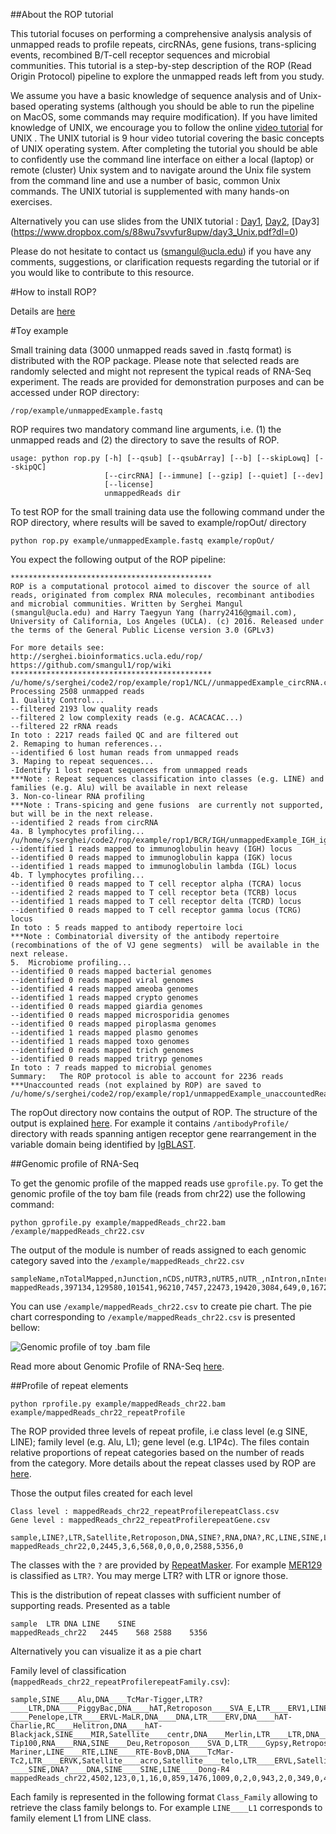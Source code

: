 ##About the ROP tutorial 

This tutorial focuses on performing a comprehensive analysis analysis of unmapped reads to profile repeats, circRNAs, gene fusions, trans-splicing events, recombined B/T-cell receptor sequences and microbial communities. This tutorial is a step-by-step description of the ROP (Read Origin Protocol) pipeline to explore the unmapped reads left from you study.

We assume you have a basic knowledge of sequence analysis and of Unix-based operating systems (although you should be able to run the pipeline on MacOS, some commands may require modification). If you have limited knowledge of UNIX, we encourage you to follow the online [video tutorial](http://qcb.ucla.edu/collaboratory/workshops/collaboratory-workshop-1/) for UNIX . The UNIX tutorial is 9 hour video tutorial covering the basic concepts of UNIX operating system. After completing the tutorial you should be able to confidently use the command line interface on either a local (laptop) or remote (cluster) Unix system and to navigate around the Unix file system from the command line and use a number of basic, common Unix commands. The UNIX tutorial is supplemented with many hands-on exercises. 

Alternatively you can use slides from the UNIX tutorial : [Day1](https://www.dropbox.com/s/ggv7ijwateim7zt/day1_Unix.pdf?dl=0), [Day2](https://www.dropbox.com/s/xorsuvk1cugiyw8/day2_Unix.pdf?dl=0), [Day3] (https://www.dropbox.com/s/88wu7svvfur8upw/day3_Unix.pdf?dl=0)

Please do not hesitate to contact us (smangul@ucla.edu) if you have any comments, suggestions, or clarification requests regarding the tutorial or if you would like to contribute to this resource.

#How to install ROP?

Details are [here](https://github.com/smangul1/rop/wiki/How-to-install-ROP%3F)

#Toy example

Small training data (3000 unmapped reads saved in .fastq format) is distributed with the ROP package. Please note 
that selected reads are randomly selected and might not represent the typical reads of RNA-Seq experiment. The reads are provided for demonstration purposes and can be accessed under ROP directory:

```
/rop/example/unmappedExample.fastq
```

ROP requires two mandatory command line arguments, i.e. (1) the unmapped reads and (2) the directory to save the results of ROP.

```
usage: python rop.py [-h] [--qsub] [--qsubArray] [--b] [--skipLowq] [--skipQC]
                     [--circRNA] [--immune] [--gzip] [--quiet] [--dev]
                     [--license]
                     unmappedReads dir
```

To test ROP for the small training data use the following command under the ROP directory, where results will be saved to example/ropOut/ directory

```
python rop.py example/unmappedExample.fastq example/ropOut/
```

You expect the following output of the ROP pipeline:

```
*********************************************
ROP is a computational protocol aimed to discover the source of all reads, originated from complex RNA molecules, recombinant antibodies and microbial communities. Written by Serghei Mangul (smangul@ucla.edu) and Harry Taegyun Yang (harry2416@gmail.com), University of California, Los Angeles (UCLA). (c) 2016. Released under the terms of the General Public License version 3.0 (GPLv3)

For more details see:
http://serghei.bioinformatics.ucla.edu/rop/
https://github.com/smangul1/rop/wiki
*********************************************
/u/home/s/serghei/code2/rop/example/rop1/NCL//unmappedExample_circRNA.csv
Processing 2508 unmapped reads
1. Quality Control...
--filtered 2193 low quality reads
--filtered 2 low complexity reads (e.g. ACACACAC...)
--filtered 22 rRNA reads
In toto : 2217 reads failed QC and are filtered out
2. Remaping to human references...
--identified 6 lost human reads from unmapped reads 
3. Maping to repeat sequences...
-Identify 1 lost repeat sequences from unmapped reads
***Note : Repeat sequences classification into classes (e.g. LINE) and families (e.g. Alu) will be available in next release
3. Non-co-linear RNA profiling
***Note : Trans-spicing and gene fusions  are currently not supported, but will be in the next release.
--identified 2 reads from circRNA
4a. B lymphocytes profiling...
/u/home/s/serghei/code2/rop/example/rop1/BCR/IGH/unmappedExample_IGH_igblast.csv
--identified 1 reads mapped to immunoglobulin heavy (IGH) locus
--identified 0 reads mapped to immunoglobulin kappa (IGK) locus 
--identified 1 reads mapped to immunoglobulin lambda (IGL) locus
4b. T lymphocytes profiling...
--identified 0 reads mapped to T cell receptor alpha (TCRA) locus
--identified 2 reads mapped to T cell receptor beta (TCRB) locus
--identified 1 reads mapped to T cell receptor delta (TCRD) locus
--identified 0 reads mapped to T cell receptor gamma locus (TCRG) locus
In toto : 5 reads mapped to antibody repertoire loci
***Note : Combinatorial diversity of the antibody repertoire (recombinations of the of VJ gene segments)  will be available in the next release.
5.  Microbiome profiling...
--identified 0 reads mapped bacterial genomes
--identified 0 reads mapped viral genomes
--identified 4 reads mapped ameoba genomes
--identified 1 reads mapped crypto genomes
--identified 0 reads mapped giardia genomes
--identified 0 reads mapped microsporidia genomes
--identified 0 reads mapped piroplasma genomes
--identified 1 reads mapped plasmo genomes
--identified 1 reads mapped toxo genomes
--identified 0 reads mapped trich genomes
--identified 0 reads mapped tritryp genomes
In toto : 7 reads mapped to microbial genomes
Summary:   The ROP protocol is able to account for 2236 reads
***Unaccounted reads (not explained by ROP) are saved to /u/home/s/serghei/code2/rop/example/rop1/unmappedExample_unaccountedReads.fasta
```

The ropOut directory now contains the output of ROP. The structure of the output is explained [here](https://github.com/smangul1/rop/wiki/ROP-output-details). For example it contains `/antibodyProfile/` directory with reads spanning antigen receptor gene rearrangement in the variable domain being identified by [IgBLAST](http://mirrors.vbi.vt.edu/mirrors/ftp.ncbi.nih.gov/blast/executables/igblast/release/1.4.0/). 

##Genomic profile of RNA-Seq

To get the genomic profile of the mapped reads use `gprofile.py`. To get the genomic profile of the toy bam file (reads from chr22) use the following command:

```
python gprofile.py example/mappedReads_chr22.bam /example/mappedReads_chr22.csv
```

The output of the module is number of reads assigned to each genomic category saved into the `/example/mappedReads_chr22.csv`

```
sampleName,nTotalMapped,nJunction,nCDS,nUTR3,nUTR5,nUTR_,nIntron,nIntergenic,nDeep,nMT,nMultiMapped
mappedReads,397134,129580,101541,96210,7457,22473,19420,3084,649,0,16720
```

You can use `/example/mappedReads_chr22.csv` to create pie chart. The  pie chart corresponding to `/example/mappedReads_chr22.csv` is presented bellow:

![Genomic profile of toy .bam file](https://sergheimangul.files.wordpress.com/2016/05/gprofile.png?w=1280)

Read more about Genomic Profile of RNA-Seq [here](https://github.com/smangul1/rop/wiki/ROP-output-details).


##Profile of repeat elements
```
python rprofile.py example/mappedReads_chr22.bam example/mappedReads_chr22_repeatProfile
```

The ROP provided three levels of repeat profile, i.e class level (e.g SINE, LINE); family level (e.g. Alu, L1); gene level (e.g. L1P4c).  The files contain relative proportions of repeat categories based on the number of reads from the category. More details about the repeat classes used by ROP are [here](https://github.com/smangul1/rop/wiki/What-is-ROP%3F).

Those the output files created for each level

```
Class level : mappedReads_chr22_repeatProfilerepeatClass.csv
Gene level : mappedReads_chr22_repeatProfilerepeatGene.csv
```

```
sample,LINE?,LTR,Satellite,Retroposon,DNA,SINE?,RNA,DNA?,RC,LINE,SINE,LTR?
mappedReads_chr22,0,2445,3,6,568,0,0,0,0,2588,5356,0
```

The classes with the `?` are provided by [RepeatMasker](http://www.repeatmasker.org/). For example [MER129](http://www.repeatmasker.org/cgi-bin/ViewRepeat?id=MER129) is classified as `LTR?`. You may merge LTR? with LTR or ignore those.

This is the distribution of repeat classes with sufficient number of supporting reads. Presented as a table

```
sample	LTR	DNA	LINE	SINE
mappedReads_chr22	2445	568	2588	5356
```

Alternatively you can visualize it as a pie chart  



Family level of classification (`mappedReads_chr22_repeatProfilerepeatFamily.csv`): 

```
sample,SINE____Alu,DNA____TcMar-Tigger,LTR?____LTR,DNA____PiggyBac,DNA____hAT,Retroposon____SVA_E,LTR____ERV1,LINE____L1,LINE____L2,DNA____MuDR,DNA____TcMar,LINE?____Penelope,LTR____ERVL-MaLR,DNA____DNA,LTR____ERV,DNA____hAT-Charlie,RC____Helitron,DNA____hAT-Blackjack,SINE____MIR,Satellite____centr,DNA____Merlin,LTR____LTR,DNA____hAT-Tip100,RNA____RNA,SINE____Deu,Retroposon____SVA_D,LTR____Gypsy,Retroposon____SVA_F,Retroposon____SVA_A,LINE____CR1,Retroposon____SVA_C,Retroposon____SVA_B,DNA____TcMar-Mariner,LINE____RTE,LINE____RTE-BovB,DNA____TcMar-Tc2,LTR____ERVK,Satellite____acro,Satellite____telo,LTR____ERVL,Satellite____Satellite,SINE?____SINE,DNA?____DNA,SINE____SINE,LINE____Dong-R4
mappedReads_chr22,4502,123,0,1,16,0,859,1476,1009,0,2,0,943,2,0,349,0,4,849,2,0,0,50,0,1,2,3,0,3,93,0,1,21,10,0,0,151,0,0,489,1,0,0,4,0
```

Each family is represented in the following format `Class_Family` allowing to retrieve the class family belongs to. For example `LINE____L1` corresponds to family element L1 from LINE class. 


